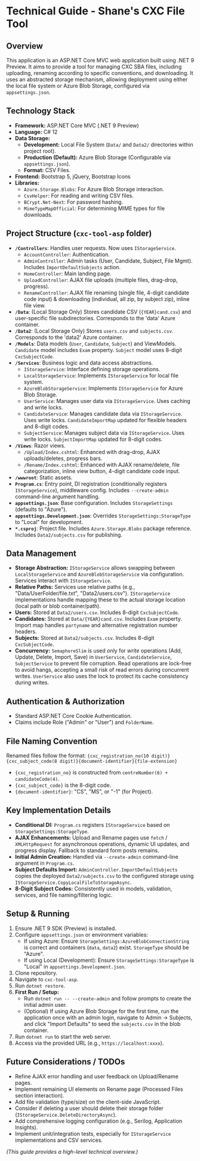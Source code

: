 # Technical Guide - Shane's CXC File Tool

## Overview

This application is an ASP.NET Core MVC web application built using .NET 9 Preview. It aims to provide a tool for managing CXC SBA files, including uploading, renaming according to specific conventions, and downloading. It uses an abstracted storage mechanism, allowing deployment using either the local file system or Azure Blob Storage, configured via `appsettings.json`.

## Technology Stack

*   **Framework:** ASP.NET Core MVC (.NET 9 Preview)
*   **Language:** C# 12
*   **Data Storage:**
    *   **Development:** Local File System (`Data/` and `Data2/` directories within project root).
    *   **Production (Default):** Azure Blob Storage (Configurable via `appsettings.json`).
    *   **Format:** CSV Files.
*   **Frontend:** Bootstrap 5, jQuery, Bootstrap Icons
*   **Libraries:**
    *   `Azure.Storage.Blobs`: For Azure Blob Storage interaction.
    *   `CsvHelper`: For reading and writing CSV files.
    *   `BCrypt.Net-Next`: For password hashing.
    *   `MimeTypeMapOfficial`: For determining MIME types for file downloads.

## Project Structure (`cxc-tool-asp` folder)

*   **`/Controllers`**: Handles user requests. Now uses `IStorageService`.
    *   `AccountController`: Authentication.
    *   `AdminController`: Admin tasks (User, Candidate, Subject, File Mgmt). Includes `ImportDefaultSubjects` action.
    *   `HomeController`: Main landing page.
    *   `UploadController`: AJAX file uploads (multiple files, drag-drop, progress).
    *   `RenameController`: AJAX file renaming (single file, 4-digit candidate code input) & downloading (individual, all zip, by subject zip), inline file view.
*   **`/Data`**: (Local Storage Only) Stores candidate CSV (`{YEAR}cand.csv`) and user-specific file subdirectories. Corresponds to the 'data' Azure container.
*   **`/Data2`**: (Local Storage Only) Stores `users.csv` and `subjects.csv`. Corresponds to the 'data2' Azure container.
*   **`/Models`**: Data models (`User`, `Candidate`, `Subject`) and ViewModels. `Candidate` model includes `Exam` property. `Subject` model uses 8-digit `CxcSubjectCode`.
*   **`/Services`**: Business logic and data access abstractions.
    *   `IStorageService`: Interface defining storage operations.
    *   `LocalStorageService`: Implements `IStorageService` for local file system.
    *   `AzureBlobStorageService`: Implements `IStorageService` for Azure Blob Storage.
    *   `UserService`: Manages user data via `IStorageService`. Uses caching and write locks.
    *   `CandidateService`: Manages candidate data via `IStorageService`. Uses write locks. `CandidateImportMap` updated for flexible headers and 8-digit codes.
    *   `SubjectService`: Manages subject data via `IStorageService`. Uses write locks. `SubjectImportMap` updated for 8-digit codes.
*   **`/Views`**: Razor views.
    *   `/Upload/Index.cshtml`: Enhanced with drag-drop, AJAX uploads/deletes, progress bars.
    *   `/Rename/Index.cshtml`: Enhanced with AJAX rename/delete, file categorization, inline view button, 4-digit candidate code input.
*   **`/wwwroot`**: Static assets.
*   **`Program.cs`**: Entry point, DI registration (conditionally registers `IStorageService`), middleware config. Includes `--create-admin` command-line argument handling.
*   **`appsettings.json`**: Base configuration. Includes `StorageSettings` (defaults to "Azure").
*   **`appsettings.Development.json`**: Overrides `StorageSettings:StorageType` to "Local" for development.
*   **`*.csproj`**: Project file. Includes `Azure.Storage.Blobs` package reference. Includes `Data2/subjects.csv` for publishing.

## Data Management

*   **Storage Abstraction:** `IStorageService` allows swapping between `LocalStorageService` and `AzureBlobStorageService` via configuration. Services interact with `IStorageService`.
*   **Relative Paths:** Services use relative paths (e.g., "Data/UserFolder/file.txt", "Data2/users.csv"). `IStorageService` implementations handle mapping these to the actual storage location (local path or blob container/path).
*   **Users:** Stored at `Data2/users.csv`. Includes 8-digit `CxcSubjectCode`.
*   **Candidates:** Stored at `Data/{YEAR}cand.csv`. Includes `Exam` property. Import map handles `partyname` and alternative registration number headers.
*   **Subjects:** Stored at `Data2/subjects.csv`. Includes 8-digit `CxcSubjectCode`.
*   **Concurrency:** `SemaphoreSlim` is used only for *write* operations (Add, Update, Delete, Import, Save) in `UserService`, `CandidateService`, `SubjectService` to prevent file corruption. Read operations are lock-free to avoid hangs, accepting a small risk of read errors during concurrent writes. `UserService` also uses the lock to protect its cache consistency during writes.

## Authentication & Authorization

*   Standard ASP.NET Core Cookie Authentication.
*   Claims include Role ("Admin" or "User") and `FolderName`.

## File Naming Convention

Renamed files follow the format:
`{cxc_registration_no(10 digit)}{cxc_subject_code(8 digit)}{document-identifier}{file-extension}`

*   `{cxc_registration_no}` is constructed from `centreNumber(6) + candidateCode(4)`.
*   `{cxc_subject_code}` is the 8-digit code.
*   `{document-identifier}`: "CS", "MS", or "-1" (for Project).

## Key Implementation Details

*   **Conditional DI:** `Program.cs` registers `IStorageService` based on `StorageSettings:StorageType`.
*   **AJAX Enhancements:** Upload and Rename pages use `fetch` / `XMLHttpRequest` for asynchronous operations, dynamic UI updates, and progress display. Fallback to standard form posts remains.
*   **Initial Admin Creation:** Handled via `--create-admin` command-line argument in `Program.cs`.
*   **Subject Defaults Import:** `AdminController.ImportDefaultSubjects` copies the deployed `Data2/subjects.csv` to the configured storage using `IStorageService.CopyLocalFileToStorageAsync`.
*   **8-Digit Subject Codes:** Consistently used in models, validation, services, and file naming/filtering logic.

## Setup & Running

1.  Ensure .NET 9 SDK (Preview) is installed.
2.  Configure `appsettings.json` or environment variables:
    *   If using Azure: Ensure `StorageSettings:AzureBlobConnectionString` is correct and containers (`data`, `data2`) exist. `StorageType` should be "Azure".
    *   If using Local (Development): Ensure `StorageSettings:StorageType` is "Local" in `appsettings.Development.json`.
3.  Clone repository.
4.  Navigate to `cxc-tool-asp`.
5.  Run `dotnet restore`.
6.  **First Run / Setup:**
    *   Run `dotnet run -- --create-admin` and follow prompts to create the initial admin user.
    *   (Optional) If using Azure Blob Storage for the first time, run the application once with an admin login, navigate to Admin -> Subjects, and click "Import Defaults" to seed the `subjects.csv` in the blob container.
7.  Run `dotnet run` to start the web server.
8.  Access via the provided URL (e.g., `https://localhost:xxxx`).

## Future Considerations / TODOs

*   Refine AJAX error handling and user feedback on Upload/Rename pages.
*   Implement remaining UI elements on Rename page (Processed Files section interaction).
*   Add file validation (type/size) on the client-side JavaScript.
*   Consider if deleting a user should delete their storage folder (`IStorageService.DeleteDirectoryAsync`).
*   Add comprehensive logging configuration (e.g., Serilog, Application Insights).
*   Implement unit/integration tests, especially for `IStorageService` implementations and CSV services.

*(This guide provides a high-level technical overview.)*
